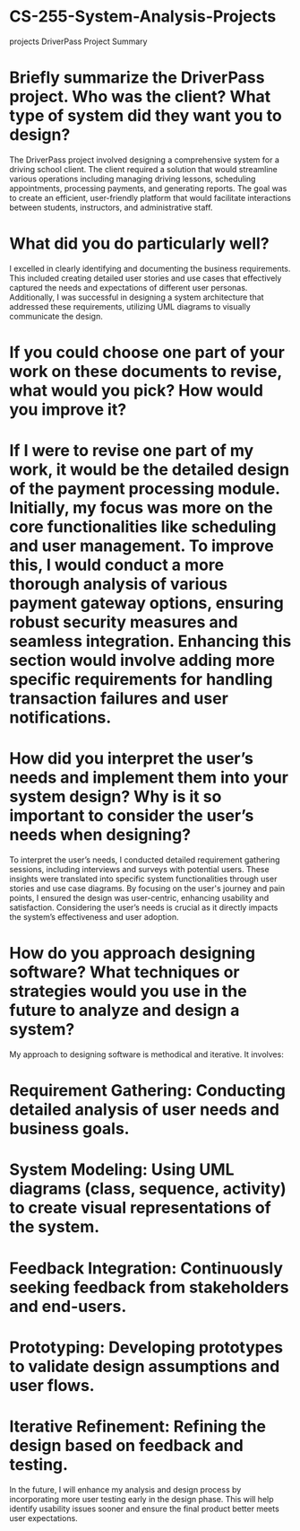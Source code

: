 # CS-255-System-Analysis-Projects
projects
DriverPass Project Summary
# Briefly summarize the DriverPass project. Who was the client? What type of system did they want you to design?

The DriverPass project involved designing a comprehensive system for a driving school client. The client required a solution that would streamline various operations including managing driving lessons, scheduling appointments, processing payments, and generating reports. The goal was to create an efficient, user-friendly platform that would facilitate interactions between students, instructors, and administrative staff.

# What did you do particularly well?

I excelled in clearly identifying and documenting the business requirements. This included creating detailed user stories and use cases that effectively captured the needs and expectations of different user personas. Additionally, I was successful in designing a system architecture that addressed these requirements, utilizing UML diagrams to visually communicate the design.

# If you could choose one part of your work on these documents to revise, what would you pick? How would you improve it?

# If I were to revise one part of my work, it would be the detailed design of the payment processing module. Initially, my focus was more on the core functionalities like scheduling and user management. To improve this, I would conduct a more thorough analysis of various payment gateway options, ensuring robust security measures and seamless integration. Enhancing this section would involve adding more specific requirements for handling transaction failures and user notifications.

# How did you interpret the user’s needs and implement them into your system design? Why is it so important to consider the user’s needs when designing?

To interpret the user’s needs, I conducted detailed requirement gathering sessions, including interviews and surveys with potential users. These insights were translated into specific system functionalities through user stories and use case diagrams. By focusing on the user's journey and pain points, I ensured the design was user-centric, enhancing usability and satisfaction. Considering the user’s needs is crucial as it directly impacts the system’s effectiveness and user adoption.

# How do you approach designing software? What techniques or strategies would you use in the future to analyze and design a system?

My approach to designing software is methodical and iterative. It involves:

# Requirement Gathering: Conducting detailed analysis of user needs and business goals.
# System Modeling: Using UML diagrams (class, sequence, activity) to create visual representations of the system.
# Feedback Integration: Continuously seeking feedback from stakeholders and end-users.
# Prototyping: Developing prototypes to validate design assumptions and user flows.
# Iterative Refinement: Refining the design based on feedback and testing.
In the future, I will enhance my analysis and design process by incorporating more user testing early in the design phase. This will help identify usability issues sooner and ensure the final product better meets user expectations.
